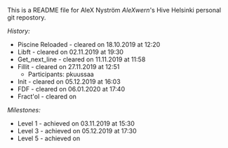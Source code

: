 This is a README file for AleX Nyström *AleXwern*'s Hive Helsinki personal git repostory.

*History:*

* Piscine Reloaded	- cleared on 18.10.2019 at 12:20
* Libft				- cleared on 02.11.2019 at 19:30
* Get_next_line		- cleared on 11.11.2019 at 11:58
* Fillit				- cleared on 27.11.2019 at 12:51
  * Participants:		pkuussaa
* Init				- cleared on 05.12.2019 at 16:03
* FDF					- cleared on 06.01.2020 at 17:40
* Fract'ol    - cleared on

*Milestones:*

* Level 1     - achieved on 03.11.2019 at 15:30
* Level 3     - achieved on 05.12.2019 at 17:30
* Level 5     - achieved on
